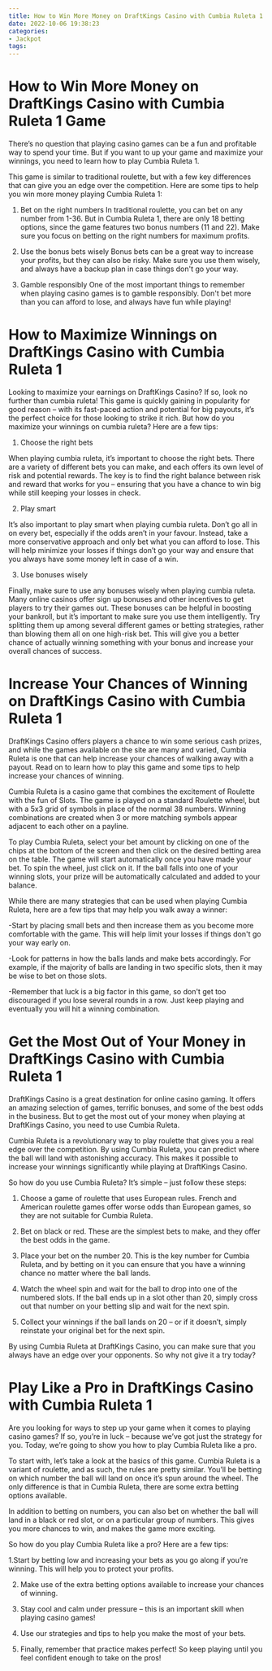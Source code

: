 ```yaml
---
title: How to Win More Money on DraftKings Casino with Cumbia Ruleta 1 Game 
date: 2022-10-06 19:38:23
categories:
- Jackpot
tags:
---
```



#  How to Win More Money on DraftKings Casino with Cumbia Ruleta 1 Game 

There’s no question that playing casino games can be a fun and profitable way to spend your time. But if you want to up your game and maximize your winnings, you need to learn how to play Cumbia Ruleta 1.

This game is similar to traditional roulette, but with a few key differences that can give you an edge over the competition. Here are some tips to help you win more money playing Cumbia Ruleta 1:

1. Bet on the right numbers
In traditional roulette, you can bet on any number from 1-36. But in Cumbia Ruleta 1, there are only 18 betting options, since the game features two bonus numbers (11 and 22). Make sure you focus on betting on the right numbers for maximum profits.

2. Use the bonus bets wisely
Bonus bets can be a great way to increase your profits, but they can also be risky. Make sure you use them wisely, and always have a backup plan in case things don't go your way.

3. Gamble responsibly
One of the most important things to remember when playing casino games is to gamble responsibly. Don't bet more than you can afford to lose, and always have fun while playing!

#  How to Maximize Winnings on DraftKings Casino with Cumbia Ruleta 1 

Looking to maximize your earnings on DraftKings Casino? If so, look no further than cumbia ruleta! This game is quickly gaining in popularity for good reason – with its fast-paced action and potential for big payouts, it’s the perfect choice for those looking to strike it rich. But how do you maximize your winnings on cumbia ruleta? Here are a few tips:

1. Choose the right bets

When playing cumbia ruleta, it’s important to choose the right bets. There are a variety of different bets you can make, and each offers its own level of risk and potential rewards. The key is to find the right balance between risk and reward that works for you – ensuring that you have a chance to win big while still keeping your losses in check.

2. Play smart

It’s also important to play smart when playing cumbia ruleta. Don’t go all in on every bet, especially if the odds aren’t in your favour. Instead, take a more conservative approach and only bet what you can afford to lose. This will help minimize your losses if things don’t go your way and ensure that you always have some money left in case of a win.

3. Use bonuses wisely

Finally, make sure to use any bonuses wisely when playing cumbia ruleta. Many online casinos offer sign up bonuses and other incentives to get players to try their games out. These bonuses can be helpful in boosting your bankroll, but it’s important to make sure you use them intelligently. Try splitting them up among several different games or betting strategies, rather than blowing them all on one high-risk bet. This will give you a better chance of actually winning something with your bonus and increase your overall chances of success.

#  Increase Your Chances of Winning on DraftKings Casino with Cumbia Ruleta 1 

DraftKings Casino offers players a chance to win some serious cash prizes, and while the games available on the site are many and varied, Cumbia Ruleta is one that can help increase your chances of walking away with a payout. Read on to learn how to play this game and some tips to help increase your chances of winning.

Cumbia Ruleta is a casino game that combines the excitement of Roulette with the fun of Slots. The game is played on a standard Roulette wheel, but with a 5x3 grid of symbols in place of the normal 38 numbers. Winning combinations are created when 3 or more matching symbols appear adjacent to each other on a payline.

To play Cumbia Ruleta, select your bet amount by clicking on one of the chips at the bottom of the screen and then click on the desired betting area on the table. The game will start automatically once you have made your bet. To spin the wheel, just click on it. If the ball falls into one of your winning slots, your prize will be automatically calculated and added to your balance.

While there are many strategies that can be used when playing Cumbia Ruleta, here are a few tips that may help you walk away a winner:

-Start by placing small bets and then increase them as you become more comfortable with the game. This will help limit your losses if things don't go your way early on.

-Look for patterns in how the balls lands and make bets accordingly. For example, if the majority of balls are landing in two specific slots, then it may be wise to bet on those slots.

-Remember that luck is a big factor in this game, so don't get too discouraged if you lose several rounds in a row. Just keep playing and eventually you will hit a winning combination.

#  Get the Most Out of Your Money in DraftKings Casino with Cumbia Ruleta 1 

DraftKings Casino is a great destination for online casino gaming. It offers an amazing selection of games, terrific bonuses, and some of the best odds in the business. But to get the most out of your money when playing at DraftKings Casino, you need to use Cumbia Ruleta.

Cumbia Ruleta is a revolutionary way to play roulette that gives you a real edge over the competition. By using Cumbia Ruleta, you can predict where the ball will land with astonishing accuracy. This makes it possible to increase your winnings significantly while playing at DraftKings Casino.

So how do you use Cumbia Ruleta? It’s simple – just follow these steps:

1) Choose a game of roulette that uses European rules. French and American roulette games offer worse odds than European games, so they are not suitable for Cumbia Ruleta.

2) Bet on black or red. These are the simplest bets to make, and they offer the best odds in the game.

3) Place your bet on the number 20. This is the key number for Cumbia Ruleta, and by betting on it you can ensure that you have a winning chance no matter where the ball lands.

4) Watch the wheel spin and wait for the ball to drop into one of the numbered slots. If the ball ends up in a slot other than 20, simply cross out that number on your betting slip and wait for the next spin.

5) Collect your winnings if the ball lands on 20 – or if it doesn’t, simply reinstate your original bet for the next spin.

By using Cumbia Ruleta at DraftKings Casino, you can make sure that you always have an edge over your opponents. So why not give it a try today?

#  Play Like a Pro in DraftKings Casino with Cumbia Ruleta 1

Are you looking for ways to step up your game when it comes to playing casino games? If so, you’re in luck – because we’ve got just the strategy for you. Today, we’re going to show you how to play Cumbia Ruleta like a pro.

To start with, let’s take a look at the basics of this game. Cumbia Ruleta is a variant of roulette, and as such, the rules are pretty similar. You’ll be betting on which number the ball will land on once it’s spun around the wheel. The only difference is that in Cumbia Ruleta, there are some extra betting options available.

In addition to betting on numbers, you can also bet on whether the ball will land in a black or red slot, or on a particular group of numbers. This gives you more chances to win, and makes the game more exciting.

So how do you play Cumbia Ruleta like a pro? Here are a few tips:

1.Start by betting low and increasing your bets as you go along if you’re winning. This will help you to protect your profits.

2. Make use of the extra betting options available to increase your chances of winning.

3. Stay cool and calm under pressure – this is an important skill when playing casino games!

4. Use our strategies and tips to help you make the most of your bets.

5. Finally, remember that practice makes perfect! So keep playing until you feel confident enough to take on the pros!